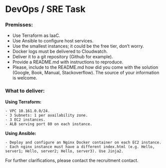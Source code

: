 # DevOps / SRE Task

### Premisses:
- Use Terraform as IaaC.
- Use Ansible to configure host services.
- Use the smallest instances; it could be the free tier, don’t worry.
- Docker logs must be delivered to Cloudwatch.
- Deliver it to a git repository (Github for example).
- Provide a README.md with instructions to reproduce.
- Please, include to the README.md how did you come with the solution (Google, Book, Manual, Stackoverflow). The source of your information is welcome.

### What to deliver:
**Using Terraform:**
```
- VPC 10.161.0.0/24.
- 3 Subnets: 1 per availability zone.
- 3 EC2 instances.
- ALB serving port 80 on each instance.
```

**Using Ansible:**
```
- Deploy and configure an Nginx Docker container on each EC2 instance.
- Each nginx instance must have a different index.html (e.g. Hello, server1; Hello, server2; Hello, server3). Use Jinja2.
```
For further clarifications, please contact the recruitment contact.
